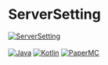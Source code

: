 # ServerSetting

[![ServerSetting](https://img.shields.io/badge/ServerSetting-v1.1.0-blue.svg)]()
<br><br>
[![Java](https://img.shields.io/badge/Java-17-FF7700.svg?logo=java)]()
[![Kotlin](https://img.shields.io/badge/Kotlin-1.8.21-186FCC.svg?logo=kotlin)]()
[![PaperMC](https://img.shields.io/badge/PaperMC-1.20.1-222222.svg)]()
